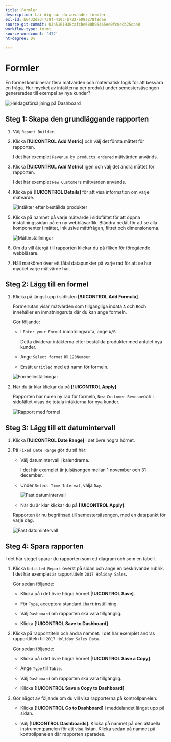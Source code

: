 ```yaml
---
title: Formler
description: Lär dig hur du använder formler.
exl-id: b6432d93-739f-410c-b732-e09a278f8dae
source-git-commit: 03a5161930cafcbe600b96465ee0fc0ecb25cae8
workflow-type: tm+mt
source-wordcount: '472'
ht-degree: 0%

---
```


# Formler

En formel kombinerar flera mätvärden och matematisk logik för att besvara en fråga. Hur mycket av intäkterna per produkt under semestersäsongen genererades till exempel av nya kunder?

![Heldagsförsäljning på Dashboard](../../assets/magento-bi-report-builder-revenue-by-products-formula-report-holiday-sales-dashboard.png)

## Steg 1: Skapa den grundläggande rapporten

1. Välj `Report Builder`.

1. Klicka **[!UICONTROL Add Metric]** och välj det första måttet för rapporten.

   I det här exemplet `Revenue by products ordered` mätvärden används.

1. Klicka **[!UICONTROL Add Metric]** igen och välj det andra måttet för rapporten.

   I det här exemplet `New Customers` mätvärden används.

1. Klicka på **[!UICONTROL Details]** för att visa information om varje mätvärde.

   ![Intäkter efter beställda produkter](../../assets/magento-bi-report-builder-revenue-by-products.png)

1. Klicka på namnet på varje mätvärde i sidofältet för att öppna inställningssidan på en ny webbläsarflik. Bläddra nedåt för att se alla komponenter i måttet, inklusive måttfrågan, filtret och dimensionerna.

   ![Måttinställningar](../../assets/magento-bi-report-builder-revenue-by-products-metric-detail.png)

1. Om du vill återgå till rapporten klickar du på fliken för föregående webbläsare.

1. Håll markören över ett fåtal datapunkter på varje rad för att se hur mycket varje mätvärde har.

## Steg 2: Lägg till en formel

1. Klicka på längst upp i sidlisten **[!UICONTROL Add Formula]**.

   Formelrutan visar mätvärden som tillgängliga indata `A` och `B`och innehåller en inmatningsruta där du kan ange formeln.

   Gör följande:

   * I `Enter your Formul` inmatningsruta, ange `A/B`.

      Detta dividerar intäkterna efter beställda produkter med antalet nya kunder.

   * Ange `Select format` till `123Number`.

   * Ersätt `Untitled` med ett namn för formeln.

   ![Formelinställningar](../../assets/magento-bi-report-builder-revenue-by-products-add-formula-detail.png)

1. När du är klar klickar du på **[!UICONTROL Apply]**.

   Rapporten har nu en ny rad för formeln, `New Customer Revenue`och i sidofältet visas de totala intäkterna för nya kunder.

   ![Rapport med formel](../../assets/magento-bi-report-builder-revenue-by-products-formula-report.png)

## Steg 3: Lägg till ett datumintervall

1. Klicka **[!UICONTROL Date Range]** i det övre högra hörnet.

1. På `Fixed Date Range` gör du så här:

   * Välj datumintervall i kalendrarna.

      I det här exemplet är julsäsongen mellan 1 november och 31 december.

   * Under `Select Time Interval`, välja `Day`.

      ![Fast datumintervall](../../assets/magento-bi-report-builder-revenue-by-products-formula-report-fixed-date-range.png)

   * När du är klar klickar du på **[!UICONTROL Apply]**.

   Rapporten är nu begränsad till semestersäsongen, med en datapunkt för varje dag.

   ![Fast datumintervall](../../assets/magento-bi-report-builder-revenue-by-products-formula-report-fixed-date-range-report.png)

## Steg 4: Spara rapporten

I det här steget sparar du rapporten som ett diagram och som en tabell.

1. Klicka `Untitled Report` överst på sidan och ange en beskrivande rubrik. I det här exemplet är rapporttiteln `2017 Holiday Sales`.

   Gör sedan följande:

   * Klicka på i det övre högra hörnet **[!UICONTROL Save]**.

   * För `Type`, acceptera standard `Chart` inställning.

   * Välj `Dashboard` om rapporten ska vara tillgänglig.

   * Klicka **[!UICONTROL Save to Dashboard]**.

1. Klicka på rapporttiteln och ändra namnet. I det här exemplet ändras rapporttiteln till `2017 Holiday Sales Data`.

   Gör sedan följande:

   * Klicka på i det övre högra hörnet **[!UICONTROL Save a Copy]**.

   * Ange `Type` till `Table`.

   * Välj `Dashboard` om rapporten ska vara tillgänglig.

   * Klicka **[!UICONTROL Save a Copy to Dashboard]**.

1. Gör något av följande om du vill visa rapporterna på kontrollpanelen:

   * Klicka **[!UICONTROL Go to Dashboard]** i meddelandet längst upp på sidan.

   * Välj **[!UICONTROL Dashboards]**. Klicka på namnet på den aktuella instrumentpanelen för att visa listan. Klicka sedan på namnet på kontrollpanelen där rapporten sparades.
